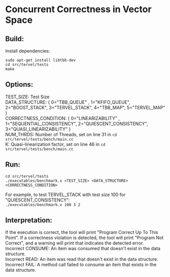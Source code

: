 # Concurrent Correctness in Vector Space
## Build:
Install dependencies:

`sudo apt-get install libtbb-dev` <br />
`cd src/tervel/tests` <br />
`make` <br />

## Options:
TEST_SIZE: Test Size <br />
DATA_STRUCTURE: { 0="TBB\_QUEUE" , 1="KFIFO\_QUEUE", 2="BOOST\_STACK", 3="TERVEL\_STACK", 4="TBB\_MAP", 5="TERVEL\_MAP" } <br />
CORRECTNESS_CONDITION: { 0="LINEARIZABILITY" , 1="SEQUENTIAL\_CONSISTENCY", 2="QUIESCENT\_CONSISTENCY", 3="QUASI\_LINEARIZABILITY" } <br />
NUM_THRDS: Number of Threads, set on line 31 in `cd src/tervel/tests/bench/main.cc` <br />
K: Quasi-linearization factor, set on line 46 in `cd src/tervel/tests/bench/main.cc` <br />

## Run:
`cd src/tervel/tests` <br />
`./executables/benchmark.x <TEST_SIZE> <DATA_STRUCTURE> <CORRECTNESS_CONDITION>` 

For example, to test TERVEL\_STACK with test size 100 for "QUIESCENT\_CONSISTENCY": <br />
`./executables/benchmark.x 100 3 2`

## Interpretation:
If the execution is correct, the tool will print "Program Correct Up To This Point". If a correctness violation is detected, the tool will print "Program Not Correct", and a warning will print that indicates the detected error. <br />
Incorrect CONSUME: An item was consumed that doesn't exist in the data structure. <br />
Incorrect READ: An item was read that doesn't exist in the data structure. <br />
Incorrect FAIL: A method call failed to consume an item that exists in the data structure. <br />
